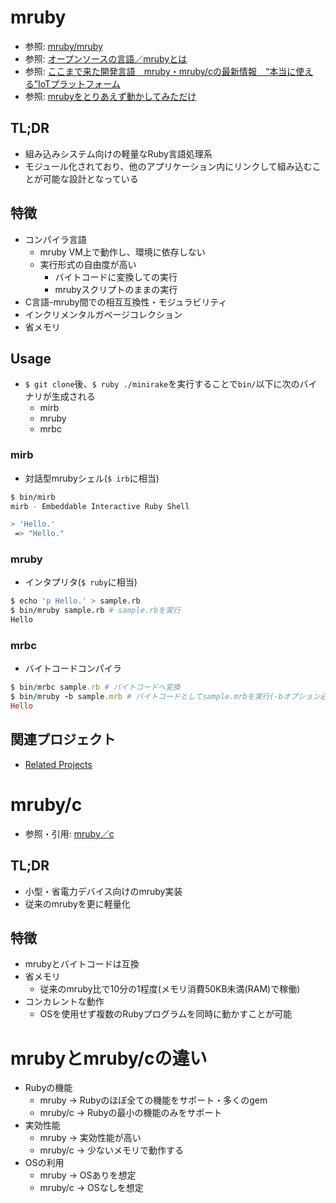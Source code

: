# mruby
- 参照: [mruby/mruby](https://github.com/mruby/mruby)
- 参照: [オープンソースの言語／mrubyとは](https://www.ossnews.jp/oss_info/mruby)
- 参照: [ここまで来た開発言語　mruby・mruby/cの最新情報　“本当に使える”IoTプラットフォーム](https://www.slideshare.net/shimane-itoc/mrubymrubyciot)
- 参照: [mrubyをとりあえず動かしてみただけ](https://dojineko.hateblo.jp/entry/2016/02/11/204349)

## TL;DR
- 組み込みシステム向けの軽量なRuby言語処理系
- モジュール化されており、他のアプリケーション内にリンクして組み込むことが可能な設計となっている

## 特徴
- コンパイラ言語
  - mruby VM上で動作し、環境に依存しない
  - 実行形式の自由度が高い
    - バイトコードに変換しての実行
    - mrubyスクリプトのままの実行
- C言語-mruby間での相互互換性・モジュラビリティ
- インクリメンタルガベージコレクション
- 省メモリ

## Usage
- `$ git clone`後、`$ ruby ./minirake`を実行することで`bin/`以下に次のバイナリが生成される
  - mirb
  - mruby
  - mrbc

### mirb
- 対話型mrubyシェル(`$ irb`に相当)
```sh
$ bin/mirb
mirb - Embeddable Interactive Ruby Shell

> 'Hello.'
 => "Hello."
```

### mruby
- インタプリタ(`$ ruby`に相当)
```sh
$ echo 'p Hello.' > sample.rb
$ bin/mruby sample.rb # sample.rbを実行
Hello
```

### mrbc
- バイトコードコンパイラ
```ruby
$ bin/mrbc sample.rb # バイトコードへ変換
$ bin/mruby -b sample.mrb # バイトコードとしてsample.mrbを実行(-bオプション必須)
Hello
```

## 関連プロジェクト
- [Related Projects](https://github.com/mruby/mruby/wiki/Related-Projects)

# mruby/c
- 参照・引用: [mruby／c](https://www.s-itoc.jp/activity/research/mrubyc/)

## TL;DR
- 小型・省電力デバイス向けのmruby実装
- 従来のmrubyを更に軽量化

## 特徴
- mrubyとバイトコードは互換
- 省メモリ
  - 従来のmruby比で10分の1程度(メモリ消費50KB未満(RAM)で稼働)
- コンカレントな動作
  - OSを使用せず複数のRubyプログラムを同時に動かすことが可能

# mrubyとmruby/cの違い
- Rubyの機能
  - mruby -> Rubyのほぼ全ての機能をサポート・多くのgem
  - mruby/c -> Rubyの最小の機能のみをサポート
- 実効性能
  - mruby -> 実効性能が高い
  - mruby/c -> 少ないメモリで動作する
- OSの利用
  - mruby -> OSありを想定
  - mruby/c -> OSなしを想定
